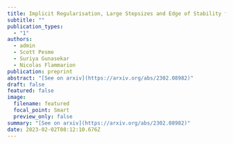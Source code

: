 ```yaml
---
title: Implicit Regularisation, Large Stepsizes and Edge of Stability for (S)GD over Diagonal Linear Networks
subtitle: ""
publication_types:
  - "1"
authors:
  - admin
  - Scott Pesme
  - Suriya Gunasekar
  - Nicolas Flammarion
publication: preprint
abstract: "[See on arxiv](https://arxiv.org/abs/2302.08982)"
draft: false
featured: false
image:
  filename: featured
  focal_point: Smart
  preview_only: false
summary: "[See on arxiv](https://arxiv.org/abs/2302.08982)"
date: 2023-02-02T08:12:10.676Z
---
```

